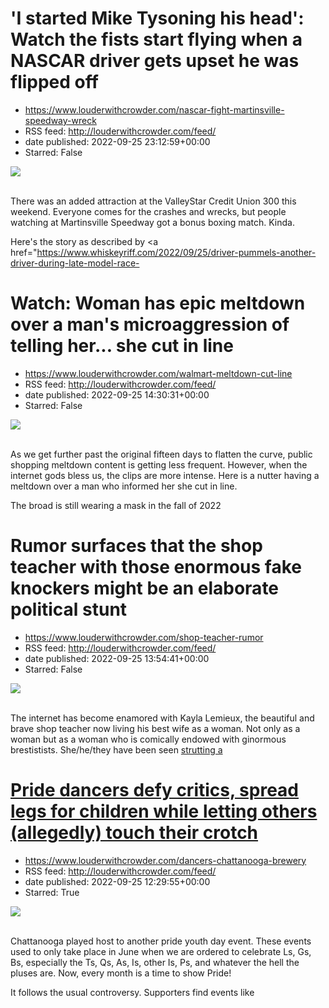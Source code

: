 # 'I started Mike Tysoning his head': Watch the fists start flying when a NASCAR driver gets upset he was flipped off
 - https://www.louderwithcrowder.com/nascar-fight-martinsville-speedway-wreck
 - RSS feed: http://louderwithcrowder.com/feed/
 - date published: 2022-09-25 23:12:59+00:00
 - Starred: False

<img src="https://www.louderwithcrowder.com/media-library/image.png?id=31819780&amp;width=1200&amp;height=800&amp;coordinates=24%2C0%2C0%2C0" /><br /><br /><p>There was an added attraction at the ValleyStar Credit Union 300 this weekend. Everyone comes for the crashes and wrecks, but people watching at Martinsville Speedway got a bonus boxing match. Kinda. </p><p>Here's the story as described by <a href="https://www.whiskeyriff.com/2022/09/25/driver-pummels-another-driver-during-late-model-race-

# Watch: Woman has epic meltdown over a man's microaggression of telling her... she cut in line
 - https://www.louderwithcrowder.com/walmart-meltdown-cut-line
 - RSS feed: http://louderwithcrowder.com/feed/
 - date published: 2022-09-25 14:30:31+00:00
 - Starred: False

<img src="https://www.louderwithcrowder.com/media-library/image.png?id=31819217&amp;width=2000&amp;height=1500&amp;coordinates=0%2C0%2C162%2C0" /><br /><br /><p>As we get further past the original fifteen days to flatten the curve, public shopping meltdown content is getting less frequent. However, when the internet gods bless us, the clips are more intense. Here is a nutter having a meltdown over a man who informed her she cut in line.</p><p>The broad is still wearing a mask in the fall of 2022

# Rumor surfaces that the shop teacher with those enormous fake knockers might be an elaborate political stunt
 - https://www.louderwithcrowder.com/shop-teacher-rumor
 - RSS feed: http://louderwithcrowder.com/feed/
 - date published: 2022-09-25 13:54:41+00:00
 - Starred: False

<img src="https://www.louderwithcrowder.com/media-library/image.png?id=31819128&amp;width=1200&amp;height=800&amp;coordinates=0%2C0%2C200%2C0" /><br /><br /><p>The internet has become enamored with Kayla Lemieux, the beautiful and brave shop teacher now living his best wife as a woman. Not only as a woman but as a woman who is comically endowed with ginormous brestistists. She/he/they have been seen <a href="https://www.louderwithcrowder.com/canadian-teacher-poolside" target="_blank">strutting a

# Pride dancers defy critics, spread legs for children while letting others (allegedly) touch their crotch
 - https://www.louderwithcrowder.com/dancers-chattanooga-brewery
 - RSS feed: http://louderwithcrowder.com/feed/
 - date published: 2022-09-25 12:29:55+00:00
 - Starred: True

<img src="https://www.louderwithcrowder.com/media-library/image.png?id=31818982&amp;width=1200&amp;height=800&amp;coordinates=24%2C0%2C0%2C0" /><br /><br /><p>Chattanooga played host to another pride youth day event.  These events used to only take place in June when we are ordered to celebrate Ls, Gs, Bs, especially the Ts, Qs, As, Is, other Is, Ps, and whatever the hell the pluses are. Now, every month is a time to show Pride!</p><p>It follows the usual controversy. Supporters find events like
